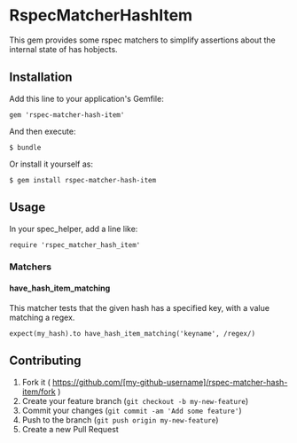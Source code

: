 # RspecMatcherHashItem

This gem provides some rspec matchers to simplify assertions about
the internal state of has hobjects.

## Installation

Add this line to your application's Gemfile:

    gem 'rspec-matcher-hash-item'

And then execute:

    $ bundle

Or install it yourself as:

    $ gem install rspec-matcher-hash-item

## Usage

In your spec_helper, add a line like:

    require 'rspec_matcher_hash_item'

### Matchers

#### have_hash_item_matching

This matcher tests that the given hash has a specified key, with a
value matching a regex.

    expect(my_hash).to have_hash_item_matching('keyname', /regex/)

## Contributing

1. Fork it ( https://github.com/[my-github-username]/rspec-matcher-hash-item/fork )
2. Create your feature branch (`git checkout -b my-new-feature`)
3. Commit your changes (`git commit -am 'Add some feature'`)
4. Push to the branch (`git push origin my-new-feature`)
5. Create a new Pull Request
